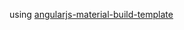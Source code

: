 
using [angularjs-material-build-template](https://github.com/xsthunder/angularjs-material-build-template)

